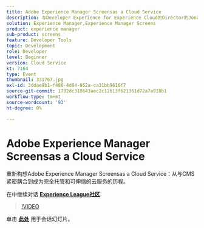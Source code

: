 ```yaml
---
title: Adobe Experience Manager Screensas a Cloud Service
description: 与Developer Experience for Experience Cloud的Director的Jonathan Roeder一起了解整个Adobe Experience Cloud的最新开发人员更新。 此会话作为Adobe Developers Live内容活动的一部分提供。
solution: Experience Manager,Experience Manager Screens
product: experience manager
sub-product: screens
feature: Developer Tools
topic: Development
role: Developer
level: Beginner
version: Cloud Service
kt: 7164
type: Event
thumbnail: 331767.jpg
exl-id: 3ddae9b1-f480-4d84-952a-ca31bb9616f7
source-git-commit: 1792dc318643aec2c12613f621361d72a7a918b1
workflow-type: tm+mt
source-wordcount: '93'
ht-degree: 0%

---
```


# Adobe Experience Manager Screensas a Cloud Service

重新构想Adobe Experience Manager Screensas a Cloud Service：从与CMS紧密耦合到成为完全托管和可伸缩的云服务的历程。

在中继续对话 **[Experience League社区](https://adobe.ly/36Yd3v6)**.

>[!VIDEO](https://video.tv.adobe.com/v/331767/?quality=12&learn=on&hidetitle=true)

单击 **[此处](/help/adobe-developers-live/assets/screens-as-a-cloud-service.pdf)** 用于会话幻灯片。
